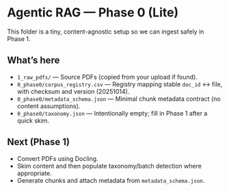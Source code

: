 # Agentic RAG — Phase 0 (Lite)

This folder is a tiny, content-agnostic setup so we can ingest safely in Phase 1.

## What’s here
- `1_raw_pdfs/` — Source PDFs (copied from your upload if found).
- `0_phase0/corpus_registry.csv` — Registry mapping stable `doc_id` ↔ file, with checksum and version (20251014).
- `0_phase0/metadata_schema.json` — Minimal chunk metadata contract (no content assumptions).
- `0_phase0/taxonomy.json` — Intentionally empty; fill in Phase 1 after a quick skim.

## Next (Phase 1)
- Convert PDFs using Docling.
- Skim content and then populate taxonomy/batch detection where appropriate.
- Generate chunks and attach metadata from `metadata_schema.json`.
